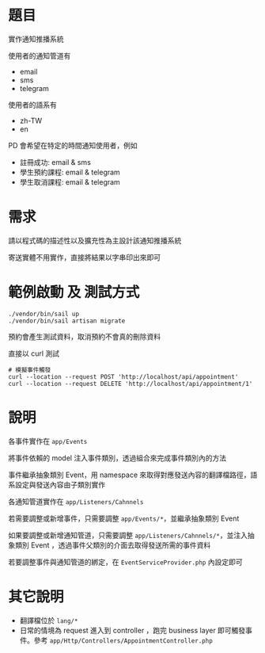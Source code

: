 # 題目

實作通知推播系統

使用者的通知管道有
- email
- sms
- telegram

使用者的語系有
- zh-TW
- en

PD 會希望在特定的時間通知使用者，例如
- 註冊成功: email & sms
- 學生預約課程: email & telegram
- 學生取消課程: email & telegram

# 需求

請以程式碼的描述性以及擴充性為主設計該通知推播系統

寄送實體不用實作，直接將結果以字串印出來即可

# 範例啟動 及 測試方式

```
./vendor/bin/sail up
./vendor/bin/sail artisan migrate
```

預約會產生測試資料，取消預約不會真的刪除資料

直接以 curl 測試
```
# 模擬事件觸發
curl --location --request POST 'http://localhost/api/appointment'
curl --location --request DELETE 'http://localhost/api/appointment/1'
```

# 說明

各事件實作在 `app/Events`

將事件依賴的 model 注入事件類別，透過組合來完成事件類別內的方法

事件繼承抽象類別 Event，用 namespace 來取得對應發送內容的翻譯檔路徑，語系設定與發送內容由子類別實作

各通知管道實作在 `app/Listeners/Cahnnels`

若需要調整或新增事件，只需要調整 `app/Events/*`，並繼承抽象類別 Event

如果要調整或新增通知管道，只需要調整 `app/Listeners/Cahnnels/*`，並注入抽象類別 Event ，透過事件父類別的介面去取得發送所需的事件資料

若要調整事件與通知管道的綁定，在 `EventServiceProvider.php` 內設定即可

# 其它說明

- 翻譯檔位於 `lang/*`
- 日常的情境為 request 進入到 controller ，跑完 business layer 即可觸發事件。參考 `app/Http/Controllers/AppointmentController.php`
